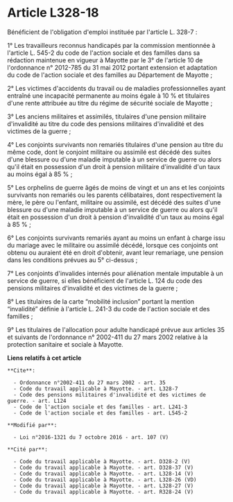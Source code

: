 # Article L328-18

Bénéficient de l'obligation d'emploi instituée par l'article L. 328-7 : 

1° Les travailleurs reconnus handicapés par la commission mentionnée à l'article L. 545-2 du code de l'action sociale et des
familles dans sa rédaction maintenue en vigueur à Mayotte par le 3° de l'article 10 de l'ordonnance n° 2012-785 du 31 mai
2012 portant extension et adaptation du code de l'action sociale et des familles au Département de Mayotte ; 

2° Les victimes d'accidents du travail ou de maladies professionnelles ayant entraîné une incapacité permanente au moins
égale à 10 % et titulaires d'une rente attribuée au titre du régime de sécurité sociale de Mayotte ; 

3° Les anciens militaires et assimilés, titulaires d'une pension militaire d'invalidité au titre du code des pensions
militaires d'invalidité et des victimes de la guerre ; 

4° Les conjoints survivants non remariés titulaires d'une pension au titre du même code, dont le conjoint militaire ou
assimilé est décédé des suites d'une blessure ou d'une maladie imputable à un service de guerre ou alors qu'il était en
possession d'un droit à pension militaire d'invalidité d'un taux au moins égal à 85 % ; 

5° Les orphelins de guerre âgés de moins de vingt et un ans et les conjoints survivants non remariés ou les parents
célibataires, dont respectivement la mère, le père ou l'enfant, militaire ou assimilé, est décédé des suites d'une blessure
ou d'une maladie imputable à un service de guerre ou alors qu'il était en possession d'un droit à pension d'invalidité d'un
taux au moins égal à 85 % ; 

6° Les conjoints survivants remariés ayant au moins un enfant à charge issu du mariage avec le militaire ou assimilé décédé,
lorsque ces conjoints ont obtenu ou auraient été en droit d'obtenir, avant leur remariage, une pension dans les conditions
prévues au 5° ci-dessus ; 

7° Les conjoints d'invalides internés pour aliénation mentale imputable à un service de guerre, si elles bénéficient de
l'article L. 124 du code des pensions militaires d'invalidité et des victimes de la guerre ; 

8° Les titulaires de la   carte “mobilité inclusion” portant la mention “invalidité” définie à l'article L. 241-3 du code de
l'action sociale et des familles ; 

9° Les titulaires de l'allocation pour adulte handicapé prévue aux articles 35 et suivants de l'ordonnance n° 2002-411 du 27
mars 2002 relative à la protection sanitaire et sociale à Mayotte.

**Liens relatifs à cet article**

	**Cite**:

	  - Ordonnance n°2002-411 du 27 mars 2002 - art. 35
	  - Code du travail applicable à Mayotte. - art. L328-7
	  - Code des pensions militaires d'invalidité et des victimes de guerre. - art. L124
	  - Code de l'action sociale et des familles - art. L241-3
	  - Code de l'action sociale et des familles - art. L545-2

	**Modifié par**:

	  - Loi n°2016-1321 du 7 octobre 2016 - art. 107 (V)

	**Cité par**:

	  - Code du travail applicable à Mayotte. - art. D328-2 (V)
	  - Code du travail applicable à Mayotte. - art. D328-37 (V)
	  - Code du travail applicable à Mayotte. - art. L328-14 (V)
	  - Code du travail applicable à Mayotte. - art. L328-26 (VD)
	  - Code du travail applicable à Mayotte. - art. L328-27 (V)
	  - Code du travail applicable à Mayotte. - art. R328-24 (V)
